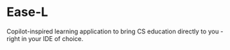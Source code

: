 # Ease-L
Copilot-inspired learning application to bring CS education directly to you - right in your IDE of choice. 
